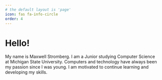 ```yaml
---
# the default layout is 'page'
icon: fas fa-info-circle
order: 4
---
```


# Hello! 
My name is Maxwell Stromberg. I am a Junior studying Computer Science at Michigan State University. Computers and technology have always been my passion since I was young. I am motivated to continue learning and developing my skills.

